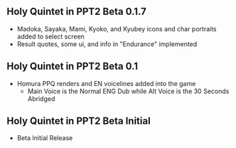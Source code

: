 ## Holy Quintet in PPT2 Beta 0.1.7
- Madoka, Sayaka, Mami, Kyoko, and Kyubey icons and char portraits added to select screen
- Result quotes, some ui, and info in "Endurance" implemented

## Holy Quintet in PPT2 Beta 0.1
- Homura PPQ renders and EN voicelines added into the game
  - Main Voice is the Normal ENG Dub while Alt Voice is the 30 Seconds Abridged

## Holy Quintet in PPT2 Beta Initial
- Beta Initial Release
